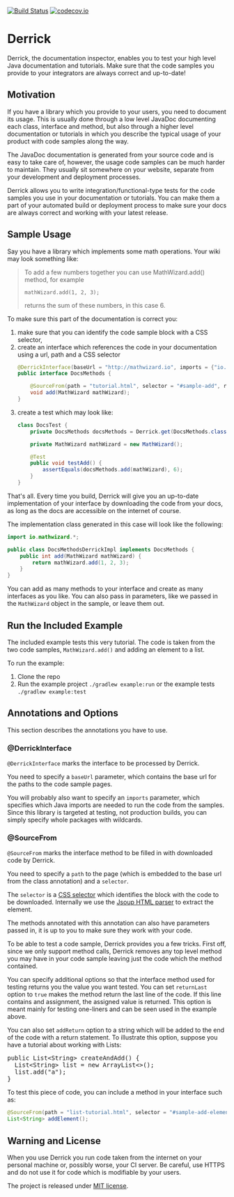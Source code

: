 [![Build Status](https://travis-ci.org/jakriz/derrick.svg?branch=master)](https://travis-ci.org/jakriz/derrick)
[![codecov.io](https://codecov.io/github/jakriz/derrick/coverage.svg?branch=master)](https://codecov.io/github/jakriz/derrick?branch=master)

# Derrick
Derrick, the documentation inspector, enables you to test your high level Java documentation and tutorials. Make sure that the code samples you provide to your integrators are always correct and up-to-date!

## Motivation
If you have a library which you provide to your users, you need to document its usage. This is usually done through a low level JavaDoc documenting each class, interface and method, but also through a higher level documentation or tutorials in which you describe the typical usage of your product with code samples along the way.

The JavaDoc documentation is generated from your source code and is easy to take care of, however, the usage code samples can be much harder to maintain. They usually sit somewhere on your website, separate from your development and deployment processes.

Derrick allows you to write integration/functional-type tests for the code samples you use in your documentation or tutorials. You can make them a part of your automated build or deployment process to make sure your docs are always correct and working with your latest release.

## Sample Usage
Say you have a library which implements some math operations. Your wiki may look something like:

>To add a few numbers together you can use MathWizard.add() method, for example
>
> <code id="sample-math-wizard-add">mathWizard.add(1, 2, 3);</code>
>
>returns the sum of these numbers, in this case 6.

To make sure this part of the documentation is correct you:

1. make sure that you can identify the code sample block with a CSS selector,
2. create an interface which references the code in your documentation using a url, path and a CSS selector
    ```java
    @DerrickInterface(baseUrl = "http://mathwizard.io", imports = {"io.mathwizard.*"})
    public interface DocsMethods {

        @SourceFrom(path = "tutorial.html", selector = "#sample-add", returnLast = true)
        void add(MathWizard mathWizard);
    }
    ```
3. create a test which may look like:
    ```java
    class DocsTest {
        private DocsMethods docsMethods = Derrick.get(DocsMethods.class);

        private MathWizard mathWizard = new MathWizard();

        @Test
        public void testAdd() {
            assertEquals(docsMethods.add(mathWizard), 6);
        }
    }
    ```

That's all. Every time you build, Derrick will give you an up-to-date implementation of your interface by downloading the code from your docs, as long as the docs are accessible on the internet of course.

The implementation class generated in this case will look like the following:

```java
import io.mathwizard.*;

public class DocsMethodsDerrickImpl implements DocsMethods {
    public int add(MathWizard mathWizard) {
        return mathWizard.add(1, 2, 3);
    }
}
```

You can add as many methods to your interface and create as many interfaces as you like. You can also pass in parameters, like we passed in the `MathWizard` object in the sample, or leave them out.

## Run the Included Example

The included example tests this very tutorial. The code is taken from the two code samples, `MathWizard.add()` and adding an element to a list.

To run the example:

1. Clone the repo
2. Run the example project `./gradlew example:run` or the example tests `./gradlew example:test`

## Annotations and Options
This section describes the annotations you have to use.

### @DerrickInterface
`@DerrickInterface` marks the interface to be processed by Derrick.

You need to specify a `baseUrl` parameter, which contains the base url for the paths to the code sample pages.

You will probably also want to specify an `imports` parameter, which specifies which Java imports are needed to run the code from the samples. Since this library is targeted at testing, not production builds, you can simply specify whole packages with wildcards.

### @SourceFrom
`@SourceFrom` marks the interface method to be filled in with downloaded code by Derrick.

You need to specify a `path` to the page (which is embedded to the base url from the class annotation) and a `selector`.

The `selector` is a [CSS selector](http://www.w3schools.com/cssref/css_selectors.asp) which identifies the block with the code to be downloaded. Internally we use the [Jsoup HTML parser](http://jsoup.org/) to extract the element.

The methods annotated with this annotation can also have parameters passed in, it is up to you to make sure they work with your code.

To be able to test a code sample, Derrick provides you a few tricks. First off, since we only support method calls, Derrick removes any top level method you may have in your code sample leaving just the code which the method contained.

You can specify additional options so that the interface method used for testing returns you the value you want tested.  You can set `returnLast` option to `true` makes the method return the last line of the code. If this line contains and assignment, the assigned value is returned. This option is meant mainly for testing one-liners and can be seen used in the example above.

You can also set `addReturn` option to a string which will be added to the end of the code with a return statement. To illustrate this option, suppose you have a tutorial about working with Lists:
<pre id="sample-list-add-element">
public List&lt;String&gt; createAndAdd() {
  List&lt;String&gt; list = new ArrayList&lt;&gt;();
  list.add(&quot;a&quot;);
}
</pre>
To test this piece of code, you can include a method in your interface such as:
```java
@SourceFrom(path = "list-tutorial.html", selector = "#sample-add-element", addReturn = "list")
List<String> addElement();
```

## Warning and License
When you use Derrick you run code taken from the internet on your personal machine or, possibly worse, your CI server. Be careful, use HTTPS and do not use it for code which is modifiable by your users.

The project is released under [MIT license](https://tldrlegal.com/license/mit-license).
